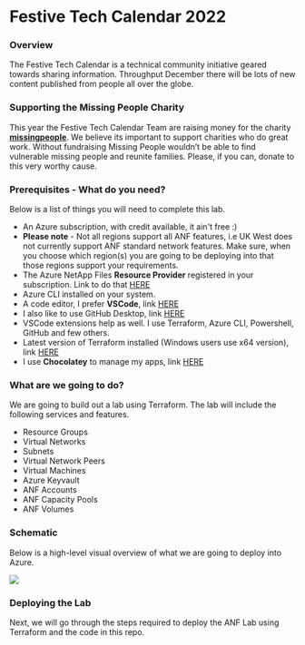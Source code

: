 # Festive Tech Calendar 2022

### Overview
The Festive Tech Calendar is a technical community initiative geared towards sharing information. Throughput December there will be lots of new content published from people all over the globe.

### Supporting the Missing People Charity
This year the Festive Tech Calendar Team are raising money for the charity **[missingpeople](https://www.missingpeople.org.uk/)**. We believe its important to support charities who do great work. Without fundraising Missing People wouldn’t be able to find vulnerable missing people and reunite families. Please, if you can, donate to this very worthy cause.

### Prerequisites - What do you need?
Below is a list of things you will need to complete this lab.
- An Azure subscription, with credit available, it ain't free :)
- **Please note** - Not all regions support all ANF features, i.e UK West does not currently support ANF standard network features. Make sure, when you choose which region(s) you are going to be deploying into that those regions support your requirements.
- The Azure NetApp Files **Resource Provider** registered in your subscription. Link to do that [HERE](https://learn.microsoft.com/en-us/azure/azure-netapp-files/azure-netapp-files-register)
- Azure CLI installed on your system.
- A code editor, I prefer **VSCode**, link [HERE](https://code.visualstudio.com/Download)
- I also like to use GitHub Desktop, link [HERE](https://desktop.github.com/)
- VSCode extensions help as well. I use Terraform, Azure CLI, Powershell, GitHub and few others.
- Latest version of Terraform installed (Windows users use x64 version), link [HERE](https://developer.hashicorp.com/terraform/tutorials/aws-get-started/install-cli)
- I use **Chocolatey** to manage my apps, link [HERE](https://chocolatey.org/install)

### What are we going to do?
We are going to build out a lab using Terraform. The lab will include the following services and features.
- Resource Groups
- Virtual Networks
- Subnets
- Virtual Network Peers
- Virtual Machines
- Azure Keyvault
- ANF Accounts
- ANF Capacity Pools
- ANF Volumes

### Schematic
Below is a high-level visual overview of what we are going to deploy into Azure.

<img src="https://github.com/anthonymashford/Events/blob/main/FestiveTechCalendar2022/TF-Deploy%20ANF%20using%20Terraform/images/TerraformLab-FTC2022.png">

### Deploying the Lab
Next, we will go through the steps required to deploy the ANF Lab using Terraform and the code in this repo.
